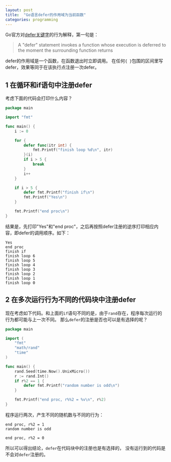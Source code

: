 ```yaml
---
layout: post
title:  "Go语言defer的作用域为当前函数"
categories: programming
---
```


Go官方对[defer关键字](https://go.dev/ref/spec#Defer_statements)的行为解释，第一句是：

> A "defer" statement invokes a function whose execution is deferred to the moment the surrounding function returns

defer的作用域是一个函数，在函数退出时立即调用。
在任何``{ }``包围的区间里写defer，效果等同于在该执行点注册一次defer。

## 1 在循环和if语句中注册defer

考虑下面的代码会打印什么内容？

```go
package main

import "fmt"

func main() {
	i := 0

	for {
		defer func(itr int) {
			fmt.Printf("finish loop %d\n", itr)
		}(i)
		if i > 5 {
			break
		}
		i++
	}

	if i > 5 {
		defer fmt.Printf("finish if\n")
		fmt.Printf("Yes\n")
	}

	fmt.Printf("end proc\n")
}
```

结果是，先打印"Yes"和"end proc"，之后再按照defer注册的逆序打印相应内容，即defer的调用顺序。如下：

```
Yes
end proc
finish if
finish loop 6
finish loop 5
finish loop 4
finish loop 3
finish loop 2
finish loop 1
finish loop 0
```

## 2 在多次运行行为不同的代码块中注册defer

现在考虑如下代码。和上面的``if``语句不同的是，由于``rand``存在，程序每次运行的行为都可能与上一次不同。
那么``defer``的注册是否也可以是有选择的呢？

```go
package main

import (
	"fmt"
	"math/rand"
	"time"
)

func main() {
	rand.Seed(time.Now().UnixMicro())
	r := rand.Int()
	if r%2 == 1 {
		defer fmt.Printf("random number is odd\n")
	}

	fmt.Printf("end proc, r%%2 = %v\n", r%2)
}
```


程序运行两次，产生不同的随机数与不同的行为：

```
end proc, r%2 = 1
random number is odd

end proc, r%2 = 0
```

所以可以得出结论，``defer``在代码块中的注册也是有选择的，
没有运行到的代码是不会对``defer``注册的。